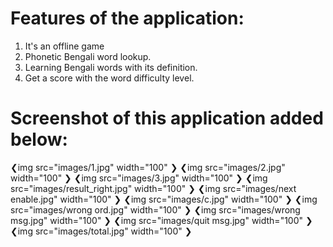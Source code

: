  # Features of the application:
 1. It's an offline game
 2. Phonetic Bengali word lookup.
 3. Learning Bengali words with its definition.
 4. Get a score with the word difficulty level.

# Screenshot of this application added below:

❮img src="images/1.jpg" width="100" ❯
❮img src="images/2.jpg" width="100" ❯
❮img src="images/3.jpg" width="100" ❯
❮img src="images/result_right.jpg" width="100" ❯
❮img src="images/next enable.jpg" width="100" ❯
❮img src="images/c.jpg" width="100" ❯
❮img src="images/wrong ord.jpg" width="100" ❯
❮img src="images/wrong msg.jpg" width="100" ❯
❮img src="images/quit msg.jpg" width="100" ❯
❮img src="images/total.jpg" width="100" ❯
